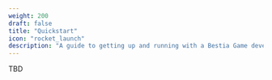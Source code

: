 ```yaml
---
weight: 200
draft: false
title: "Quickstart"
icon: "rocket_launch"
description: "A guide to getting up and running with a Bestia Game development environment."
---
```


TBD
